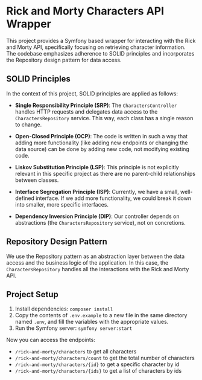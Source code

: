 # Rick and Morty Characters API Wrapper

This project provides a Symfony based wrapper for interacting with the Rick and Morty API, specifically focusing on retrieving character information. The codebase emphasizes adherence to SOLID principles and incorporates the Repository design pattern for data access. 

## SOLID Principles

In the context of this project, SOLID principles are applied as follows:

- **Single Responsibility Principle (SRP)**: The `CharactersController` handles HTTP requests and delegates data access to the `CharactersRepository` service. This way, each class has a single reason to change. 

- **Open-Closed Principle (OCP)**: The code is written in such a way that adding more functionality (like adding new endpoints or changing the data source) can be done by adding new code, not modifying existing code.

- **Liskov Substitution Principle (LSP)**: This principle is not explicitly relevant in this specific project as there are no parent-child relationships between classes.

- **Interface Segregation Principle (ISP)**: Currently, we have a small, well-defined interface. If we add more functionality, we could break it down into smaller, more specific interfaces.

- **Dependency Inversion Principle (DIP)**: Our controller depends on abstractions (the `CharactersRepository` service), not on concretions. 

## Repository Design Pattern

We use the Repository pattern as an abstraction layer between the data access and the business logic of the application. In this case, the `CharactersRepository` handles all the interactions with the Rick and Morty API.

## Project Setup

1. Install dependencies: `composer install`
2. Copy the contents of `.env.example` to a new file in the same directory named `.env`, and fill the variables with the appropriate values.
3. Run the Symfony server: `symfony server:start`

Now you can access the endpoints:

- `/rick-and-morty/characters` to get all characters
- `/rick-and-morty/characters/count` to get the total number of characters
- `/rick-and-morty/characters/{id}` to get a specific character by id
- `/rick-and-morty/characters/{ids}` to get a list of characters by ids